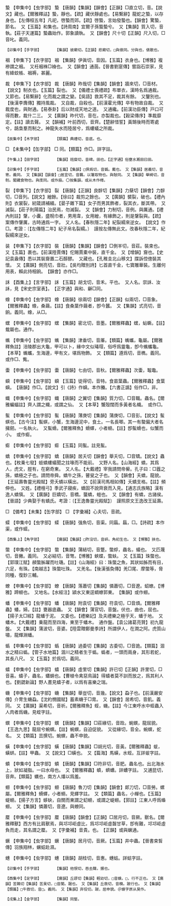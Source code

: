 <!-- { "loadSidebar": true } -->
蟄	【申集中】【虫字部】	蟄	【唐韻】【集韻】【韻會】【正韻】□直立切，音。【說文】藏也。【爾雅釋詁】蟄，靜也。【疏】藏伏靜處也。【易繫辭】龍蛇之蟄，以存身也。【左傳桓五年】凡祀，啓蟄而郊。【疏】啓蟄，言始發蟄也。【韻會】驚蟄，節名。　又【玉篇】和集也。【詩周南】宜爾子孫蟄蟄兮。　又【集韻】質入切，音執。【莊子天運篇】蟄蟲始作。郭象讀執。　又【韻會】尺十切【正韻】尺入切，□音叱。義同。

	【卯集中】【手字部】		【集韻】彼廟切。【正韻】悲廟切，□與俵同。分與也，俵散也。

裀	【申集下】【衣字部】	裀	【集韻】伊眞切，音因。【玉篇】衣身也。【博雅】複襂謂之裀。　又衽裀袾□裑也。　又【韻會】通茵。【晉書劉寔傳】嘗詣石崇家，見有絳蚊帳、裀褥，甚麗。

裁	【申集下】【衣字部】	裁	【唐韻】昨哉切【集韻】【韻會】牆來切，□音材。【說文】制衣也。【玉篇】裂也。　又【儀禮士喪禮疏】布單衣，漢時名爲通裁。　又節也。【易繫辭】化而裁之謂之變。【吳語】救其不足，裁其有餘。　又鑒別也。【後漢李膺傳】獨持風裁。　又自裁，自殺也。【前漢霍光傳】卒有物故自裁。　又裁度也，與財通。【易泰卦】后以財成天地之道。　又通纔。【前漢功臣傳】戸口可得而數，裁什二三。　又【廣韻】昨代切，音在。亦製裁也。【穀梁傳序】準裁靡定。【註】讀去聲。　又【韻補】叶前西切，音齊。【楚辭惜誓】黃鵠後時而寄處兮，鴟梟羣而制之。神龍失水而陸居兮，爲螻蟻之所裁。

	【辰集中】【木字部】		【類篇】典禮切，音底。也。

□	【未集中】【缶字部】	□	同。【類篇】作□。詳字註。

	【午集上】【田字部】		【集韻】班糜切，音碑。田也。【正字通】俗壅水漑田曰田。

	【卯集中】【手字部】		【玉篇】【集韻】□俱爲切，音嬀。戴也。　又【集韻】居義切，音寄。義同。　又【集韻】【韻會】□居宜切，音羈。以箸取物也。與敧同。　又【集韻】舉綺切，音剞。閣藏食物也。與庋同。或作庪。〇按集韻，或从木作槣。

裂	【申集下】【衣字部】	裂	【唐韻】【正韻】良辥切【集韻】力蘖切【韻會】力辥切，□音列。【說文】繒餘。【徐曰】裁剪之餘也。　又【廣韻】襞裂，破也。【禮內則】衣裳裂，紉箴請補綴。【晏子雜下篇】女子而男其飾者，裂其衣，斷其帶。　又滅裂。【莊子則陽篇】治民焉，勿滅裂。　又【韻會】力制切，音例。與厲通。【禮內則註】鞶，小囊，盛帨巾者，男用韋，女用繒，有緣飾之，則是鞶裂與。【疏】案傳作鞶厲，古時通爲一字。　又人名。【春秋隱二年】紀裂繻來逆女。　【說文】作□。考證：〔【左傳隱二年】紀子帛名裂繻。〕　謹按左傳無此文。改春秋隱二年，紀裂繻來逆女。 

装	【申集下】【衣字部】	裝	【唐韻】【集韻】【韻會】□側羊切，音莊。裝束也。　又【玉篇】裹也。【前漢陸賈傳】佗賜賈橐中裝，直千金。　又【增韻】齎也。【史記袁盎傳】悉以其裝齎置二石醇醪。　又藏也。【孔稚圭北山移文】牒訴倥傯裝其懷。　又【廣韻】側亮切，音壯。【吳均贈別詩】匕首直千金，七寶雕華裝。生離何用表，賴此持相餉。　【韻會】亦作□。

訸	【酉集上】【言字部】	訸	【玉篇】胡戈切，音禾。平也。　又人名。崇訸、汝訸，見【宋史宗室表】。　【正字通】與和、龢□同。

蟓	【申集中】【虫字部】	蟓	【唐韻】徐兩切【韻會】【正韻】似兩切，□音象。【爾雅釋蟲】蟓，桑繭。【註】食桑葉作繭者，卽今蠶。　又【集韻】式亮切，音餉。義同。蟓，从□。

蟔	【申集中】【虫字部】	蟔	【集韻】密北切，音墨。【爾雅釋蟲】蟔，蛅蟖。【註】蛓屬也。通作。

蟕	【申集中】【虫字部】	蟕	【集韻】津垂切，音厜。【類篇】蟕蠵，龜屬。【爾雅釋魚註】涪陵郡出大龜，甲可以卜，緣中文似瑇瑁，俗呼爲靈龜，卽今蟕蠵龜。【本草】蟕蠵，生海邊，甲有文，堪爲物飾。　又【類篇】遵爲切，音檇。義同。或作□、觜。

蟗	【申集中】【虫字部】	蟗	【唐韻】七由切，音秋。【爾雅釋蟲】次蟗，鼅鼄。

蟘	【申集中】【虫字部】	蟘	【玉篇】徒得切，音特。食苗葉蟲。【爾雅釋蟲】食葉蟘。　【唐韻】作□。【說文】引《詩》作蟘。本作螣。【六書正譌】俗作□，非。

蟙	【申集中】【虫字部】	蟙	【唐韻】之翼切【集韻】質力切，□音職。蟲名。【爾雅蝙蝠註】齊人謂之蟙，或謂之仙。　又【本草】蟹殻闊而多黃者名蟙。　或作□。

蟚	【申集中】【虫字部】	蟚	【唐韻】薄庚切【集韻】蒲庚切，□音彭。【說文】蟚蜞也。【古今注】蟚蜞，小蟹，生海邊泥中，食土。一名長唧。其一有螯偏大者名擁劒。一名執火。　又蟚螖。【爾雅釋魚】螖蠌，小者蟧。【註】卽蟚螖也，似蟹而小。　或作蟛。

蟛	【申集中】【虫字部】	蟛	【玉篇】同蟚。註見蟚。

蟜	【申集中】【虫字部】	蟜	【唐韻】居夭切【韻會】舉夭切，□音矯。【說文】蟲也。【枚乗七發】蚑蟜螻蟻聞之拄喙而不能前。　又野人名。【山海經】蟜，其爲人，虎文，脛有，在窮奇東。　又人名。【大戴禮】宰我請問帝嚳。孔子曰：□囂之孫，蟜極之子也。請問帝舜。蟜牛之孫，瞽叟之子也。　又【韻會】夭蟜，龍貌。【王延壽魯靈光殿賦】旁夭蟜以橫出。　又【前漢司馬相如傳】夭蟜支格。【註】頻伸也。　又姓。【禮檀弓】季武子寢疾，蟜固不說齊衰而入見。【通志氏族略】漢有逸人蟜愼。　又【廣韻】巨嬌切，音橋。蠪蟜，螘也。　又【韻會】有蟜，古諸侯。【晉語】少典娶于有蟜氏。考證：〔【王逸魯靈光殿賦】〕　謹照原文王逸改王延壽。 

□	【備考】【未集】【缶字部】	□	【字彙補】心夫切，音疏。

蟝	【申集中】【虫字部】	蟝	【唐韻】强魚切，音渠。同螶。螶，□。【詩疏】本作渠，或作蟝。

	【酉集上】【角字部】		【廣韻】【集韻】□昨沒切，音崪。角初生也。　又【博雅】挾也。

蟞	【申集中】【虫字部】	蟞	【集韻】蒲結切，音蹩。蟞蜉，蟲名，蟻也。　又匹蔑切，音撇。義同。　又必結切，音彆。【博雅】蛺蝶，蟞蚨。　又【玉篇】珠蟞也。【郭璞江賦】頳蟞胏躍而吐璣。【註】《山海經》曰：珠蟞之魚，其狀如胏而有目，六足，有珠。【南越志】珠蟞吐珠。　又羌名。【後漢張奐傳】羌□尾、摩蟞等，脅同種，復鈔三輔。

蟟	【申集中】【虫字部】	蟟	【唐韻】落蕭切【集韻】憐蕭切，□音遼。蛁蟟。【博雅】蹄蟧也。　又地名。【水經注】潁水又東逕蜩蟟郭東。　【集韻】或作蟧。

蟠	【申集中】【虫字部】	蟠	【唐韻】附袁切【集韻】符袁切，□音煩。【爾雅釋蟲】蟠，婦。【註】甕器底蟲。　又【韻會】蒲官切，音盤。伏也，曲也，屈也。【揚子太□經】龍蟠于泥。　又委也。【禮樂記】及夫禮樂之極乎天，蟠于地。　又蟠木。【大戴禮】乗龍而至四海，東至于蟠木。　通作盤。【袁公諸葛亮贊】初九龍盤。　又【集韻】蒲波切，音婆。【陸雲贈鄭曼季詩】所謂伊人，在澗之阿。虎質山嘯，龍輝淵蟠。

蟡	【申集中】【虫字部】	蟡	【唐韻】過委切【集韻】古委切，□音詭。【類篇】涸水之精曰蟡。【管子水地篇】涸川之精者生于蟡。蟡者，一頭而兩身，其形若蛇，其長八尺。　又【玉篇】於爲切。義同。

蟢	【申集中】【虫字部】	蟢	【唐韻】虛里切【集韻】許已切【正韻】許里切，□音喜。蟢子，蟲名，蠨蛸也。【曹植令禽惡鳥論】得蟢者莫不訓而放之，爲其利人也。【劉勰新論】野人晝見蟢子者，以爲有喜樂之瑞。

蟣	【申集中】【虫字部】	蟣	【集韻】舉豈切，音幾。【說文】蝨子也。【前漢嚴安傳】介冑生蟣蝨。【沈約憫國賦】蓄素蟣于□胄。　又【韻會】居希切，音飢。義同。　又【廣韻】渠希切，音祈。【爾雅釋魚】蛭，蟣。【註】今江東呼水中蛭蟲入人肉者爲蟣。見蛭字註。

蟤	【申集中】【虫字部】	蟤	【唐韻】【集韻】□莊緣切，音跧。蜿蟤，龍屈貌。【王逸九思】龍屈兮蜿蟤。【註】蜿蟤，自迫促貌。　又從緣切，音全。蜿蟤，蛇名。　又【類篇】茁撰切。蜿蟤，蟲不申貌。

蟥	【申集中】【虫字部】	蟥	【唐韻】【集韻】□胡光切，音黃。【爾雅釋蟲】蛂，蟥蛢。【註】甲蟲。　又【說文】□蟥也。　又【篇海】馬蟥，水蛭。互詳蛂字註。

蟦	【申集中】【虫字部】	蟦	【唐韻】【集韻】□符非切，音肥。蟲名也。出北海水上，狀如凝脂。一曰水母也。　又【爾雅釋蟲】蟦，蠐螬。詳螬字註。　又逋昆切，音奔。【類篇】蠣也，南方人燔以爲羞。

蟧	【申集中】【虫字部】	蟧	【唐韻】魯刀切【集韻】【韻會】郞刀切，□音勞。螺屬。【爾雅釋魚】螖蠌，小者蟧。見蠌字註。　又【類篇】蟲名，小蟬也。【玉篇】蝭蟧。【揚子方言】蛥蚗，自關而東謂之虭蟧，或謂之蝭蟧。【郭註】江東人呼爲蟂蟧。　又【集韻】憐蕭切，音遼。與蟟同。

蟨	【申集中】【虫字部】	蟨	【唐韻】【韻會】【正韻】□居月切，音厥。獸名。【爾雅釋獸】西方有比肩獸焉，與邛邛岠虛比，爲邛邛岠虛齧甘草，卽有難，邛邛岠虛負而走，其名謂之蟨。　又【字彙補】音貴。也。　【正韻】或與蟩通。

蟩	【申集中】【虫字部】	蟩	【唐韻】居月切，音厥。【玉篇】井中蟲。【晉書束皙傳】羽族翔林，蟩蛁赴濕。

蟪	【申集中】【虫字部】	蟪	【唐韻】胡桂切，音惠。蟪蛄。詳蛄字註。

	【卯集中】【手字部】		【集韻】他恨切，吞去聲。搌也。

	【酉集中】【足字部】		【廣韻】丘謬切【集韻】輕幼切，□音螑。□，行不正也。　又【廣韻】苦鶪切【集韻】苦狊切，□音闃。踞也。　又【集韻】丘救切，音糗。跛行也。　又【集韻】【類篇】□牛救切，音□。義同。　又【集韻】弃役切。踧，屈申貌。＠螑字原从狊作。

	【戌集上】【金字部】		【集韻】同鐅。

